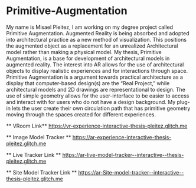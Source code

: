 # Primitive-Augmentation

My name is Misael Pleitez,  I am working on my degree project called Primitive Augmentation. Augmented Reality is being absorbed and adopted into architectural practice as a new method of visualization. This positions the augmented object as a replacement for an unrealized Architectural model rather than making a physical model. My thesis, Primitive Augmentation, is a base for development of architectural models in augmented reality. The interest into AR allows for the use of architectural objects to display realistic experiences and for interactions through space. Primitive Augmentation is a argument towards practical architecture as a display that computer-based design(s) are the “Real Project,” while architectural models and 2D drawings are representational to design. The use of simple geometry allows for the user-interface to be easier to access and interact with for users who do not have a design background. My plug-in lets the user create their own circulation path that has primitive geometry moving through the spaces created for different experiences. 


** VRoom Link**
https://vr-experience-interactive-thesis-pleitez.glitch.me

** Image Model Tracker **
https://ar-experience-interactive-thesis-pleitez.glitch.me

** Live Tracker Link **
https://ar-live-model-tracker--interactive--thesis-pleitez.glitch.me

** Site Model Tracker Link **
https://ar-Site-model-tracker--interactive--thesis-pleitez.glitch.me

